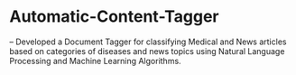 # Automatic-Content-Tagger
– Developed a Document Tagger for classifying Medical and News articles based on categories of diseases and news topics using Natural Language Processing and Machine Learning Algorithms.
